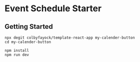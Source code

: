 # Event Schedule Starter

## Getting Started

```
npx degit colbyfayock/template-react-app my-calender-button
cd my-calender-button

npm install
npm run dev
```
